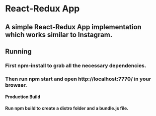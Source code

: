 # React-Redux App

## A simple React-Redux App implementation which works similar to Instagram.

## Running

### First npm-install to grab all the necessary dependencies.

### Then run npm start and open http://localhost:7770/ in your browser.

#### Production Build

#### Run npm build to create a distro folder and a bundle.js file.
